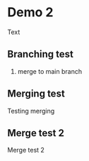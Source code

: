 # Demo 2

Text

## Branching test

1. merge to main branch

## Merging test

Testing merging

## Merge test 2

Merge test 2
